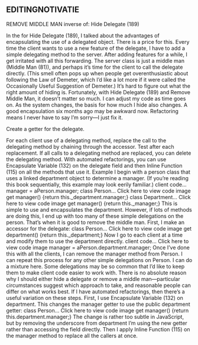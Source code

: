 ## EDITINGNOTIVATIE
REMOVE MIDDLE MAN
inverse of: Hide Delegate (189)
<!-- Motivation
--------------------------------------------------------------------------------
--------------------------------------------------------------------------------
--------------------------------------------------------------------------------
-------------------------------------------------------------------------------- -->
In the for Hide Delegate (189), I talked about the advantages of
encapsulating the use of a delegated object. There is a price for this. Every time the
client wants to use a new feature of the delegate, I have to add a simple delegating
method to the server. After adding features for a while, I get irritated with all this
forwarding. The server class is just a middle man (Middle Man (81)), and perhaps it’s
time for the client to call the delegate directly. (This smell often pops up when people
get overenthusiastic about following the Law of Demeter, which I’d like a lot more if it
were called the Occasionally Useful Suggestion of Demeter.)
It’s hard to figure out what the right amount of hiding is. Fortunately, with Hide
Delegate (189) and Remove Middle Man, it doesn’t matter so much. I can adjust my
code as time goes on. As the system changes, the basis for how much I hide also
changes. A good encapsulation six months ago may be awkward now. Refactoring
means I never have to say I’m sorry—I just fix it.
<!-- <!-- Mechanics
..........................................................................
..........................................................................
..........................................................................
..........................................................................
..........................................................................

 -->Create a getter for the delegate.
For each client use of a delegating method, replace the call to the delegating method
by chaining through the accessor. Test after each replacement.
If all calls to a delegating method are replaced, you can delete the delegating
method.
With automated refactorings, you can use Encapsulate Variable (132) on the
delegate field and then Inline Function (115) on all the methods that use it.
Example
I begin with a person class that uses a linked department object to determine a
manager. (If you’re reading this book sequentially, this example may look eerily
familiar.)
client code…
manager = aPerson.manager;
class Person…
Click here to view code image
get manager() {return this._department.manager;}
class Department…
Click here to view code image
get manager() {return this._manager;}
This is simple to use and encapsulates the department. However, if lots of methods are
doing this, I end up with too many of these simple delegations on the person. That’s
when it is good to remove the middle man. First, I make an accessor for the delegate:
class Person…
Click here to view code image
get department() {return this._department;}
Now I go to each client at a time and modify them to use the department directly.
client code…
Click here to view code image
manager = aPerson.department.manager;
Once I’ve done this with all the clients, I can remove the manager method from
Person. I can repeat this process for any other simple delegations on Person.
I can do a mixture here. Some delegations may be so common that I’d like to keep them
to make client code easier to work with. There is no absolute reason why I should either
hide a delegate or remove a middle man—particular circumstances suggest which
approach to take, and reasonable people can differ on what works best.
If I have automated refactorings, then there’s a useful variation on these steps. First, I
use Encapsulate Variable (132) on department. This changes the manager getter to
use the public department getter:
class Person…
Click here to view code image
get manager() {return this.department.manager;}
The change is rather too subtle in JavaScript, but by removing the underscore from
department I’m using the new getter rather than accessing the field directly.
Then I apply Inline Function (115) on the manager method to replace all the callers at
once.
